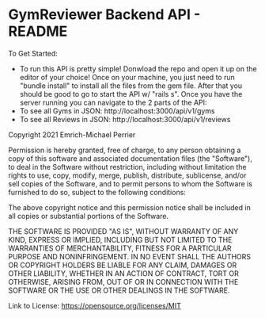 # GymReviewer Backend API - README

To Get Started:
- To run this API is pretty simple! Donwload the repo and open it up on the editor of your choice! Once on your machine, you just need to run "bundle install" to install all the files from the gem file. After that you should be good to go to start the API w/ "rails s". Once you have the server running you can navigate to the 2 parts of the API:
- To see all Gyms in JSON: http://localhost:3000/api/v1/gyms
- To see all Reviews in JSON: http://localhost:3000/api/v1/reviews

Copyright 2021 Emrich-Michael Perrier

Permission is hereby granted, free of charge, to any person obtaining a copy of this software and associated documentation files (the "Software"), to deal in the Software without restriction, including without limitation the rights to use, copy, modify, merge, publish, distribute, sublicense, and/or sell copies of the Software, and to permit persons to whom the Software is furnished to do so, subject to the following conditions:

The above copyright notice and this permission notice shall be included in all copies or substantial portions of the Software.

THE SOFTWARE IS PROVIDED "AS IS", WITHOUT WARRANTY OF ANY KIND, EXPRESS OR IMPLIED, INCLUDING BUT NOT LIMITED TO THE WARRANTIES OF MERCHANTABILITY, FITNESS FOR A PARTICULAR PURPOSE AND NONINFRINGEMENT. IN NO EVENT SHALL THE AUTHORS OR COPYRIGHT HOLDERS BE LIABLE FOR ANY CLAIM, DAMAGES OR OTHER LIABILITY, WHETHER IN AN ACTION OF CONTRACT, TORT OR OTHERWISE, ARISING FROM, OUT OF OR IN CONNECTION WITH THE SOFTWARE OR THE USE OR OTHER DEALINGS IN THE SOFTWARE.

Link to License: https://opensource.org/licenses/MIT

